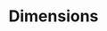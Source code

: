 ---
bigquery: https://console.cloud.google.com/bigquery?p=covid-19-dimensions-ai&page=table&d=data&t=publications
contributors: Digital Science, https://www.digital-science.com/
cost: Free for personal, non-commercial use.
description: Dimensions contains more than 100 million publications, ranging from
  articles published in scholarly journals, books and book chapters, to preprints
  and conference proceedings. All publications are contextualized with linked data
  sets, funding, publications, patents, clinical trials, and policy documents. You
  can also view associated categories, funders, institutions, and researcher profiles.
documentation: https://docs.dimensions.ai/bigquery/index.html
last_edit: 04/06/2022, 17:28:36
location: https://www.dimensions.ai/products/free/
maintained_by: Digital Science, https://www.digital-science.com/
schema_fields:
- funding_aud
- kind
- researcher_ids
- date_print
- open_access_categories
- volume
- associated_grant_ids
- mesh_terms
- research_orgs
- open_access_categories_v2
- start_date
- research_org_countries
- original_assignee
- phase
- conference
- date_normal
- links
- current_assignee_countries
- parent_id
- legal_status
- id
- language
- issue
- funder_org_state_codes
- funder_org_countries
- interventions
- linkout
- category_uoa
- acronym
- category_sdg
- date
- isbn
- type
- funding_chf
- assignee_orgs
- priority_year
- funder_org_cities
- description
- categories
- cited_by_ids
- original_assignee_orgs
- year
- pmcid
- publication_date
- funding_amount
- gender
- publication_year
- license
- funding_cny
- funding_jpy
- category_icrp_cso
- arxiv_id
- authors
- email_address
- original_assignee_countries
- resulting_publication_doi
- category_for
- patent_ids
- name
- priority_date
- category_rcdc
- editors
- acknowledgements
- inventor_names
- conditions
- active_years
- category_hra
- status
- supporting_grant_ids
- funding_usd
- filing_status
- citations
- types
- brief_title
- date_imported_gbq
- relationships
- aliases
- assignee_countries
- subtitles
- funding_cad
- funding_currency
- original_abstract
- associated_publication_arxiv_id
- proceedings_title
- filing_date
- granted_date
- citation_string
- publication_ids
- current_assignee
- family_members_ids
- pmid
- funder_org_acronyms
- research_org_cities
- research_org_country_names
- application_number
- wikipedia_url
- funder_org
- research_org_city_names
- citations_count
- source_id
- book_series_title
- associated_publication_pmid
- pages
- foa_number
- family_id
- metrics
- repository_url
- investigators
- repository_id
- family_count
- granted_year
- funder_countries
- embargo_date
- jurisdiction
- start_year
- original_title
- established
- category_icrp_ct
- research_org_state_codes
- acronyms
- funding_eur
- category_hrcs_hc
- clinical_trial_ids
- funding_nzd
- ipcr
- expiration_date
- organisation_details
- abstract
- registry
- altmetrics
- associated_publication_doi
- associated_publication_id
- funding_details
- address
- book_title
- mesh_headings
- created_date
- category_hrcs_rac
- filing_year
- expiration_year
- legal_events
- date_inserted
- funding_gbp
- cpc
- journal
- research_org_state_names
- category_bra
- resulting_publication_ids
- reference_ids
- date_online
- title
- journal_lists
- end_date
- current_assignee_orgs
- publisher
- doi
- concepts
- funder_orgs
- eisbn
- end_year
- grant_number
- labels
- date_modified
- external_ids
- repository_name
shortname: dimensions
tags:
- scholarly literature
- patents
- funding
- clinical trials
- academic profiles
terms_of_use: 'Use of both the Dimensions COVID-19 dataset and full Dimensions dataset
  are subject to the Dimensions Terms of use: https://www.dimensions.ai/policies-terms-legal '
title: Dimensions
uuid: dcff88bd-fe6b-4fdb-8159-809bf9d7bc1c
---